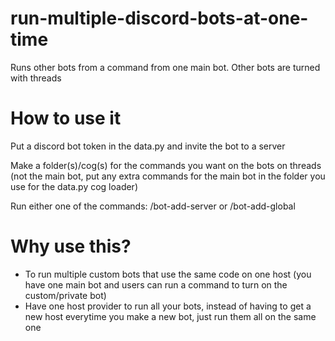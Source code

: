 # run-multiple-discord-bots-at-one-time
Runs other bots from a command from one main bot. Other bots are turned with threads


# How to use it

Put a discord bot token in the data.py and invite the bot to a server

Make a folder(s)/cog(s) for the commands you want on the bots on threads (not the main bot, put any extra commands for the main bot in the folder you use for the data.py cog loader)

Run either one of the commands: /bot-add-server or /bot-add-global


# Why use this?

- To run multiple custom bots that use the same code on one host (you have one main bot and users can run a command to turn on the custom/private bot)
- Have one host provider to run all your bots, instead of having to get a new host everytime you make a new bot, just run them all on the same one
